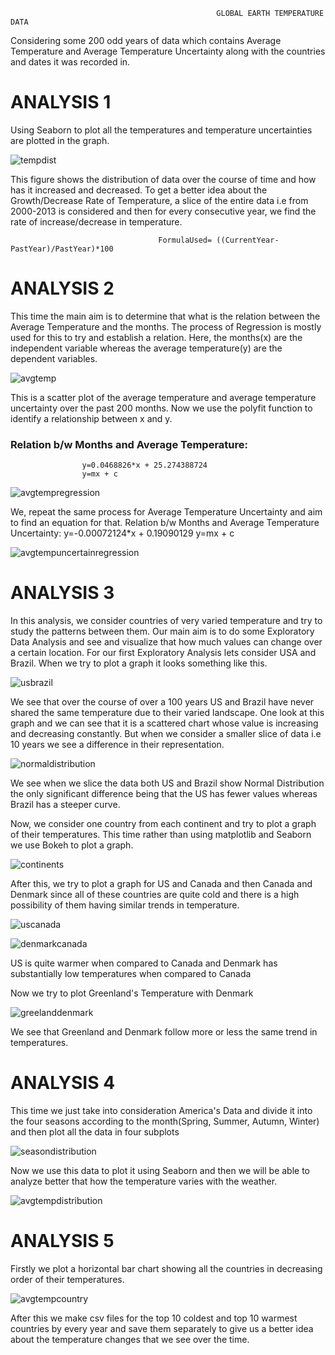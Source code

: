                                                   GLOBAL EARTH TEMPERATURE DATA

Considering some 200 odd years of data which contains Average Temperature and Average Temperature Uncertainty along with the countries and dates it was recorded in.

#  ANALYSIS 1
Using Seaborn to plot all the temperatures and temperature uncertainties are plotted in the graph.

![tempdist](https://cloud.githubusercontent.com/assets/13572497/25310552/9e0b0ce4-27b4-11e7-9a36-9b7fe11c5a6c.png)

This figure shows the distribution of data over the course of time and how has it increased and decreased. To get a better idea about the Growth/Decrease Rate of Temperature, a slice of the entire data i.e from 2000-2013 is considered and then for every consecutive year, we find the rate of increase/decrease in temperature.

                                     FormulaUsed= ((CurrentYear-PastYear)/PastYear)*100


# **ANALYSIS 2**

This time the main aim is to determine that what is the relation between the Average Temperature and the months.
The process of Regression is mostly used for this to try and establish a relation.
Here, the months(x) are the independent variable whereas the average temperature(y) are the dependent variables.

![avgtemp](https://cloud.githubusercontent.com/assets/13572497/25310576/837afa32-27b5-11e7-8f66-0f5ba38dc141.png)

This is a scatter plot of the average temperature and average temperature uncertainty over the past 200 months.
Now we use the polyfit function to identify a relationship between x and y.

### Relation b/w Months and Average Temperature:
                    y=0.0468826*x + 25.274388724
                    y=mx + c
![avgtempregression](https://cloud.githubusercontent.com/assets/13572497/25310579/989893ac-27b5-11e7-8b1e-aa11a27d305c.png)

We, repeat the same process for Average Temperature Uncertainty and aim to find an equation for that.
Relation b/w Months and Average Temperature Uncertainty:
                   y=-0.00072124*x + 0.19090129
                    y=mx + c

![avgtempuncertainregression](https://cloud.githubusercontent.com/assets/13572497/25310583/afa424ee-27b5-11e7-8a60-c1be81c8bd99.png)

# **ANALYSIS 3**

In this analysis, we consider countries of very varied temperature and try to study the patterns between them. Our main aim is to do some Exploratory Data Analysis and see and visualize that how much values can change over a certain location.
For our first Exploratory Analysis lets consider USA and Brazil.
When we try to plot a graph it looks something like this.

![usbrazil](https://cloud.githubusercontent.com/assets/13572497/25310587/c70c0502-27b5-11e7-80fe-977d43d8f7cd.png)

We see that over the course of over a 100 years US and Brazil have never shared the same temperature due to their varied landscape.
One look at this graph and we can see that it is a scattered chart whose value is increasing and decreasing constantly. But when we consider a smaller slice of data i.e 10 years we see a difference in their representation.

![normaldistribution](https://cloud.githubusercontent.com/assets/13572497/25310588/da9e5cbe-27b5-11e7-9174-b8374119b497.png)

We see when we slice the data both US and Brazil show Normal Distribution the only significant difference being that the US has fewer values whereas Brazil has a steeper curve.

Now, we consider one country from each continent and try to plot a graph of their temperatures. This time rather than using matplotlib and Seaborn we use Bokeh to plot a graph.

![continents](https://cloud.githubusercontent.com/assets/13572497/25310592/ed49a7d8-27b5-11e7-9210-bef69e41810a.png)


After this, we try to plot a graph for US and Canada and then Canada and Denmark since all of these countries are quite cold and there is a high possibility of them having similar trends in temperature.

![uscanada](https://cloud.githubusercontent.com/assets/13572497/25310593/fc6c931a-27b5-11e7-8478-2c6cf7616d4f.png)

![denmarkcanada](https://cloud.githubusercontent.com/assets/13572497/25310599/0ec4ca0a-27b6-11e7-9f82-670b6e74dc8a.png)

US is quite warmer when compared to Canada and Denmark has substantially low temperatures when compared to Canada

Now we try to plot Greenland's Temperature with Denmark

![greelanddenmark](https://cloud.githubusercontent.com/assets/13572497/25310600/1ec364fc-27b6-11e7-9e56-551f91a7413a.png)

We see that Greenland and Denmark follow more or less the same trend in temperatures.

# **ANALYSIS 4**

This time we just take into consideration America's Data and divide it into the four seasons according to the month(Spring, Summer, Autumn, Winter) and then plot all the data in four subplots

![seasondistribution](https://cloud.githubusercontent.com/assets/13572497/25310605/3093d216-27b6-11e7-9bf3-73efe90cc86e.png)

Now we use this data to plot it using Seaborn and then we will be able to analyze better that how the temperature varies with the weather.

![avgtempdistribution](https://cloud.githubusercontent.com/assets/13572497/25310607/3efe243c-27b6-11e7-917c-a8fee58fd30a.png)

# **ANALYSIS 5**

Firstly we plot a horizontal bar chart showing all the countries in decreasing order of their temperatures.

![avgtempcountry](https://cloud.githubusercontent.com/assets/13572497/25310608/5232891c-27b6-11e7-81f4-985e7fb8c9c6.png)

After this we make csv files for the top 10 coldest and top 10 warmest countries by every year and save them separately to give us a better idea about the temperature changes that we see over the time.
